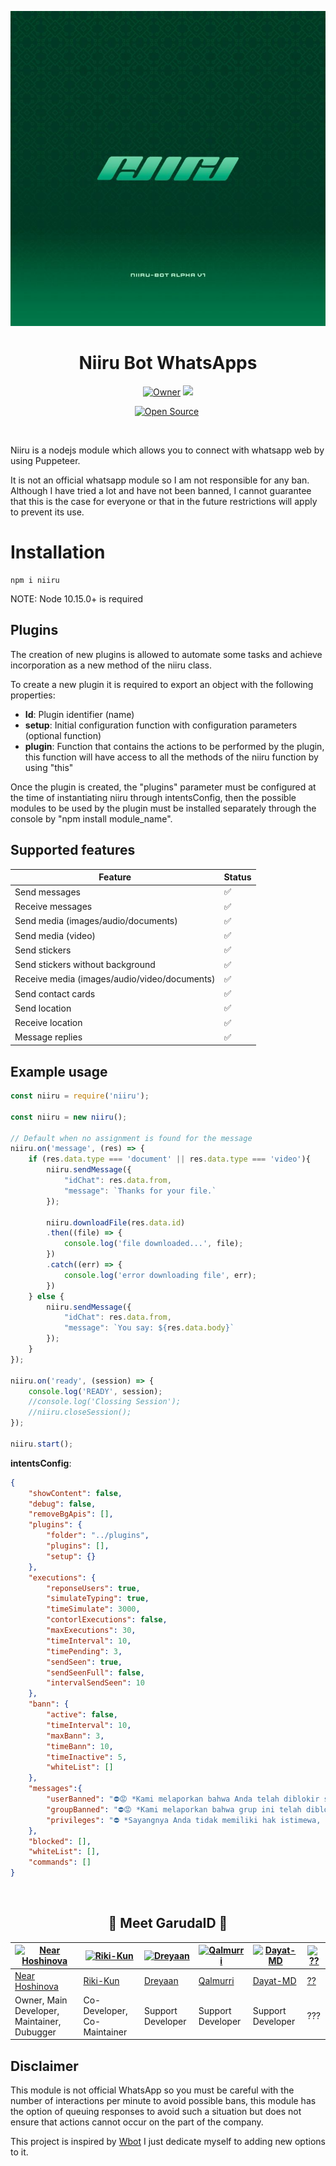 <p align="center">
<a href="https://github.com/GarudaID/niiru-whatsapp-bot">
    <img src="https://raw.githubusercontent.com/GarudaID/niiru-whatsapp-bot/main/niiru-bot.jpg">
  </a>
	
<h1 align="center"> Niiru Bot WhatsApps
</h1>

<p align="center">
<a href="https://github.com/GarudaID"><img title="Owner" src="https://img.shields.io/badge/Owner-GarudaID-white.svg?style=for-the-badge&logo=github" width="170px"></a>

 <a href="https://github.com/GarudaID/niiru-whatsapp-bot/blob/main/LICENSE">
  
<img src='https://img.shields.io/github/license/GarudaID/niiru-whatsapp-bot?color=%231e81b0&style=for-the-badge' width="114px">

<p align="center">
<a href="https://github.com/GarudaID"><img title="Open Source" src="https://img.shields.io/badge/Open%20Source-YES-green.svg?style=for-the-badge" width="150px"></a>
<a href="https://github.com/GarudaID"><img title="" src="https://img.shields.io/badge/Maintained-YES-green.svg?style=for-the-badge" width="143px"></a>
</p>
<br>

Niiru is a nodejs module which allows you to connect with whatsapp web by using Puppeteer.

It is not an official whatsapp module so I am not responsible for any ban. Although I have tried a lot and have not been banned, I cannot guarantee that this is the case for everyone or that in the future restrictions will apply to prevent its use.

# Installation

    npm i niiru

NOTE: Node 10.15.0+ is required

## Plugins 

The creation of new plugins is allowed to automate some tasks and achieve incorporation as a new method of the niiru class.

To create a new plugin it is required to export an object with the following properties:

 - **Id**: Plugin identifier (name)
 - **setup**: Initial configuration function with configuration parameters (optional function)
 - **plugin**: Function that contains the actions to be performed by the plugin, this function will have access to all the methods of the niiru function by using "this"

Once the plugin is created, the "plugins" parameter must be configured at the time of instantiating niiru through intentsConfig, then the possible modules to be used by the plugin must be installed separately through the console by "npm install module_name".

## Supported features

| Feature  | Status |
| ------------- | ------------- |
| Send messages  | ✅  |
| Receive messages  | ✅  |
| Send media (images/audio/documents)  | ✅  |
| Send media (video)  | ✅  |
| Send stickers | ✅ |
| Send stickers without background | ✅ |
| Receive media (images/audio/video/documents)  | ✅  |
| Send contact cards | ✅ |
| Send location | ✅ |
| Receive location | ✅ | 
| Message replies | ✅ |

## Example usage

```js
const niiru = require('niiru');

const niiru = new niiru();

// Default when no assignment is found for the message
niiru.on('message', (res) => {
    if (res.data.type === 'document' || res.data.type === 'video'){
        niiru.sendMessage({
            "idChat": res.data.from,
            "message": `Thanks for your file.`
        });

        niiru.downloadFile(res.data.id)
        .then((file) => {
            console.log('file downloaded...', file);
        })
        .catch((err) => {
            console.log('error downloading file', err);
        })
    } else {
        niiru.sendMessage({
            "idChat": res.data.from,
            "message": `You say: ${res.data.body}`
        });
    }
});

niiru.on('ready', (session) => {
	console.log('READY', session);
    //console.log('Clossing Session');
    //niiru.closeSession();
});

niiru.start(); 
```
	 
**intentsConfig**: 
```json
{
	"showContent": false,
	"debug": false,
	"removeBgApis": [],
	"plugins": {
        "folder": "../plugins",
        "plugins": [],
        "setup": {}
    },
	"executions": {
		"reponseUsers": true,
		"simulateTyping": true,
		"timeSimulate": 3000,
		"contorlExecutions": false,
		"maxExecutions": 30,
		"timeInterval": 10,
		"timePending": 3,
		"sendSeen": true,
		"sendSeenFull": false,
		"intervalSendSeen": 10
	},
	"bann": {
		"active": false,
		"timeInterval": 10,
		"maxBann": 3,
		"timeBann": 10,
		"timeInactive": 5,
		"whiteList": []
	},
	"messages":{
		"userBanned": "⛔😡 *Kami melaporkan bahwa Anda telah diblokir sementara karena menyalahgunakan layanan kami * \n _Silakan coba lagi setelahnya {{TIMEBANN}} minutes_ 🤬",
		"groupBanned": "⛔😡 *Kami melaporkan bahwa grup ini telah diblokir sementara karena penyalahgunaan layanan kami oleh '{{USER_NAME}}' (+ {{USER_NUMBER}}) * \n _Silakan coba lagi setelahnya {{TIMEBANN}} minutes_ 🤬",
		"privileges": "⛔ *Sayangnya Anda tidak memiliki hak istimewa, hubungi administrator sistem* ⛔"
	},
	"blocked": [],
	"whiteList": [],
	"commands": []
}
```
	
<br>
	 
<h2 align="center">🔰 Meet GarudaID 🔰
</h2>

[![Near Hoshinova](https://avatars.githubusercontent.com/u/48685463?v=4)](https://github.com/GarudaID)  | [![Riki-Kun](https://i.pinimg.com/750x/6b/4d/46/6b4d46511bce2c4cab8d0fc9eac64e00.jpg)](https://github.com/) | [![Dreyaan](https://avatars.githubusercontent.com/u/79951121?v=4)](https://github.com/Dreyaan) | [![Qalmurri](https://avatars.githubusercontent.com/u/86642474?v=4)](https://github.com/qalmurri) | [![Dayat-MD](https://pps.whatsapp.net/v/t61.24694-24/312232660_560313218864801_8972370498920019313_n.jpg?ccb=11-4&oh=01_AdRo0VI6ufcmVu-pSM8rXZxryaeZovPPNuQ3gxy7w0nLdw&oe=6469793E)](https://github.com/) | [![??](https://st3.depositphotos.com/3581215/18899/v/600/depositphotos_188994514-stock-illustration-vector-illustration-male-silhouette-profile.jpg)](https://github.com/)
----|----|----|----|----|----
[Near Hoshinova](https://github.com/GarudaID)  | [Riki-Kun](https://github.com/) | [Dreyaan](https://github.com/Dreyaan) | [Qalmurri](https://github.com/qalmurri) | [Dayat-MD](https://github.com/) | [??](https://github.com/)
Owner, Main Developer, Maintainer, Dubugger  | Co-Developer, Co-Maintainer | Support Developer | Support Developer | Support Developer | ???
	 
## Disclaimer

This module is not official WhatsApp so you must be careful with the number of interactions per minute to avoid possible bans, this module has the option of queuing responses to avoid such a situation but does not ensure that actions cannot occur on the part of the company.

This project is inspired by [Wbot](https://github.com/vasani-arpit/WBOT) I just dedicate myself to adding new options to it.
